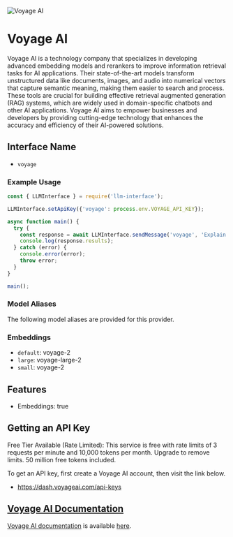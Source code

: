 ![Voyage AI](https://samestrin.github.io/media/llm-interface/voyageai.com.1600x900.png)

# Voyage AI

Voyage AI is a technology company that specializes in developing advanced embedding models and rerankers to improve information retrieval tasks for AI applications. Their state-of-the-art models transform unstructured data like documents, images, and audio into numerical vectors that capture semantic meaning, making them easier to search and process. These tools are crucial for building effective retrieval augmented generation (RAG) systems, which are widely used in domain-specific chatbots and other AI applications. Voyage AI aims to empower businesses and developers by providing cutting-edge technology that enhances the accuracy and efficiency of their AI-powered solutions.

## Interface Name

- `voyage`

### Example Usage

```javascript
const { LLMInterface } = require('llm-interface');

LLMInterface.setApiKey({'voyage': process.env.VOYAGE_API_KEY});

async function main() {
  try {
    const response = await LLMInterface.sendMessage('voyage', 'Explain the importance of low latency LLMs.');
    console.log(response.results);
  } catch (error) {
    console.error(error);
    throw error;
  }
}

main();
```

### Model Aliases

The following model aliases are provided for this provider. 


### Embeddings

- `default`: voyage-2
- `large`: voyage-large-2
- `small`: voyage-2


## Features

- Embeddings: true


## Getting an API Key

Free Tier Available (Rate Limited): This service is free with rate limits of 3 requests per minute and 10,000 tokens per month. Upgrade to remove limits. 50 million free tokens included.

To get an API key, first create a Voyage AI account, then visit the link below.

- https://dash.voyageai.com/api-keys


## [Voyage AI Documentation](https://docs.voyageai.com/docs/introduction)

[Voyage AI documentation](https://docs.voyageai.com/docs/introduction) is available [here](https://docs.voyageai.com/docs/introduction).
